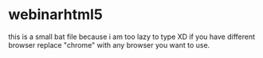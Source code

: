 # webinarhtml5
this is a small bat file because i am too lazy to type XD
if you have different browser replace "chrome" with any browser you want to use.
